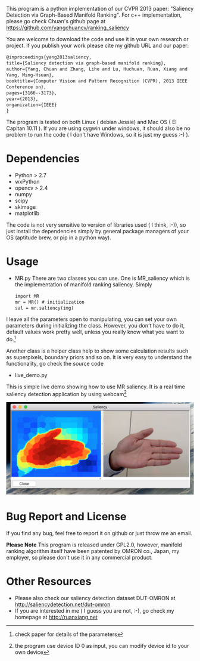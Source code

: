 This program is a python implementation of our CVPR 2013 paper: "Saliency Detection via Graph-Based Manifold Ranking". For c++ implementation, please go check Chuan's github page at https://github.com/yangchuancv/ranking_saliency

You are welcome to download the code and use it in your own research or project. If you publish your work please cite my github URL and our paper: 

	@inproceedings{yang2013saliency,
	title={Saliency detection via graph-based manifold ranking},
	author={Yang, Chuan and Zhang, Lihe and Lu, Huchuan, Ruan, Xiang and Yang, Ming-Hsuan},
	booktitle={Computer Vision and Pattern Recognition (CVPR), 2013 IEEE Conference on},
	pages={3166--3173},
	year={2013},
	organization={IEEE}
	}
	
The program is tested on both Linux ( debian Jessie) and Mac OS ( El Capitan 10.11 ). If you are using cygwin under windows, it should also be no problem to run the code ( I don't have Windows, so it is just my guess :-) ).

# Dependencies  #

  * Python > 2.7
  * wxPython
  * opencv > 2.4
  * numpy
  * scipy
  * skimage
  * matplotlib
  
The code is not very sensitive to version of libraries used ( I think, :-)), so just install the dependencies simply by general package managers of your OS (aptitude brew, or pip in a python way). 
  
  
# Usage #

  * MR.py
  There are two classes you can use. One is MR_saliency which is the implementation of manifold ranking saliency. Simply

        import MR
		mr = MR() # initialization
		sal = mr.saliency(img)
		
  I leave all the parameters open to manipulating, you can set your own parameters during initializing the class. However, you don't have to do it, default values work pretty well, unless you really know what you want to do.[^1]
  
  Another class is a helper class help to show some calculation results such as superpixels, boundary priors and so on. It is very easy to understand the functionality, go check the source code

  * live_demo.py
  
  This is simple live demo showing how to use MR saliency. It is a real time saliency detection application by using webcam[^2]
  
  ![demo screenshot](./demo.png)

# Bug Report and License #

 If you find any bug, feel free to report it on github or just throw me an email. 

 **Please Note** This program is released under GPL2.0, however, manifold ranking algorithm itself have been patented by OMRON co., Japan, my employer, so please don't use it in any commercial product. 

# Other Resources #

  * Please also check our saliency detection dataset DUT-OMRON at <http://saliencydetection.net/dut-omron>
  * If you are interested in me ( I guess you are not, :-), go check my homepage at <http://ruanxiang.net>
		
	



[^1]: check paper for details of the parameters

[^2]: the program use device ID 0 as input, you can modify device id to your own device
